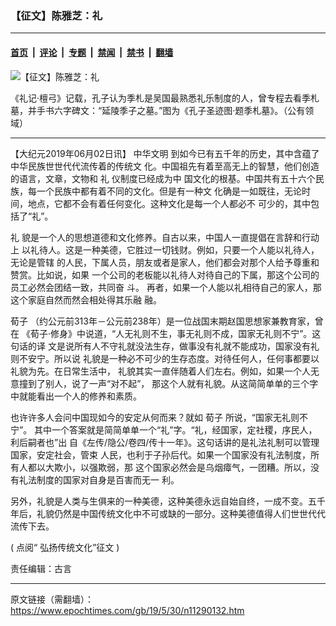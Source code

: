 ### 【征文】陈雅芝：礼

---

#### [首页](../../../..?n11290132) &nbsp;|&nbsp; [评论](../../../../../epoch-comment?n11290132) &nbsp;|&nbsp; [专题](../../../../../epoch-special?n11290132) &nbsp;|&nbsp; [禁闻](../../../../../epoch-news?n11290132) &nbsp;|&nbsp; [禁书](../../../../../books?n11290132) &nbsp;|&nbsp; [翻墙](https://github.com/gfw-breaker/nogfw/blob/master/README.md?n11290132)


<div><img alt="【征文】陈雅芝：礼" class="attachment-djy_600_400 size-djy_600_400 wp-post-image" src="https://i.epochtimes.com/assets/uploads/2018/03/06-80-076-01-600x400.jpg"/>
<div class="caption">
 <p>
  《礼记·檀弓》记载，孔子认为季札是吴国最熟悉礼乐制度的人，曾专程去看季札墓，并手书六字碑文：“延陵季子之墓。”图为《孔子圣迹图‧题季札墓》。（公有领域）
 </p>
</div></div><hr/><div class="post_content" id="artbody" itemprop="articleBody">
 <!-- article content begin -->
 <p>
  【大纪元2019年06月02日讯】
  <ok href="https://www.epochtimes.com/gb/tag/%E4%B8%AD%E5%8D%8E%E6%96%87%E6%98%8E.html">
   中华文明
  </ok>
  到如今已有五千年的历史，其中含蕴了中华民族世世代代流传着的传统文 化。中国祖先有着至高无上的智慧，他们创造的语言，文章，文物和
  <ok href="https://www.epochtimes.com/gb/tag/%E7%A4%BC.html">
   礼
  </ok>
  仪制度已经成为中 国文化的根基。中国共有五十六个民族，每一个民族中都有着不同的文化。但是有一种文 化确是一如既往，无论时间，地点，它都不会有着任何变化。这种文化是每一个人都必不 可少的，其中包括了“礼”。
 </p>
 <p>
  <ok href="https://www.epochtimes.com/gb/tag/%E7%A4%BC.html">
   礼
  </ok>
  貌是一个人的思想道德和文化修养。自古以来，中国人一直提倡在言辞和行动上 以礼待人。这是一种美德，它胜过一切钱财。例如，只要一个人能以礼待人，无论是管辖 的人民，下属人员，朋友或者是家人，他们都会对那个人给予尊重和赞赏。比如说，如果 一个公司的老板能以礼待人对待自己的下属，那这个公司的员工必然会团结一致，共同奋 斗。 再者，如果一个人能以礼相待自己的家人，那这个家庭自然而然会相处得其乐融 融。
 </p>
 <p>
  <ok href="https://www.epochtimes.com/gb/tag/%E8%8D%80%E5%AD%90.html">
   荀子
  </ok>
  （约公元前313年－公元前238年）是一位战国末期赵国思想家兼教育家，曾在 《荀子·修身》中说道，“人无礼则不生，事无礼则不成，国家无礼则不宁”。这句话的译 文是说所有人不守礼就没法生存，做事没有礼就不能成功，国家没有礼则不安宁。所以说 礼貌是一种必不可少的生存态度。对待任何人，任何事都要以礼貌为先。在日常生活中， 礼貌其实一直伴随着人们左右。例如，如果一个人无意撞到了别人，说了一声“对不起”， 那这个人就有礼貌。从这简简单单的三个字中就能看出一个人的修养和素质。
 </p>
 <p>
  也许许多人会问中国现如今的安定从何而来？就如
  <ok href="https://www.epochtimes.com/gb/tag/%E8%8D%80%E5%AD%90.html">
   荀子
  </ok>
  所说，“国家无礼则不宁”。 其中一个答案就是简简单单一个“礼”字。“礼，经国家，定社稷，序民人，利后嗣者也”出 自《左传/隐公/卷四/传十一年》。这句话讲的是礼法礼制可以管理国家，安定社会，管束 人民，也利于子孙后代。如果一个国家没有礼法制度，所有人都以大欺小，以强欺弱，那 这个国家必然会是乌烟瘴气，一团糟。所以，没有礼法制度的国家对自身是百害而无一 利。
 </p>
 <p>
  另外，礼貌是人类与生俱来的一种美德，这种美德永远自始自终，一成不变。五千 年后，礼貌仍然是中国传统文化中不可或缺的一部分。这种美德值得人们世世代代流传下去。
 </p>
 <p>
  <span class="s1">
   (
  </span>
  <span class="s2">
   点阅“
   <ok href="https://www.epochtimes.com/gb/tag/%E5%BC%98%E6%8F%9A%E5%82%B3%E7%B5%B1%E6%96%87%E5%8C%96%E5%BE%B5%E6%96%87.html">
    <span class="s3">
     弘扬传统文化”征文
    </span>
   </ok>
  </span>
  <span class="s1">
   )
  </span>
 </p>
 <p>
  责任编辑：古言
 </p>
 <!-- article content end -->
 <div id="below_article_ad">
 </div>
</div>


---

原文链接（需翻墙）：https://www.epochtimes.com/gb/19/5/30/n11290132.htm